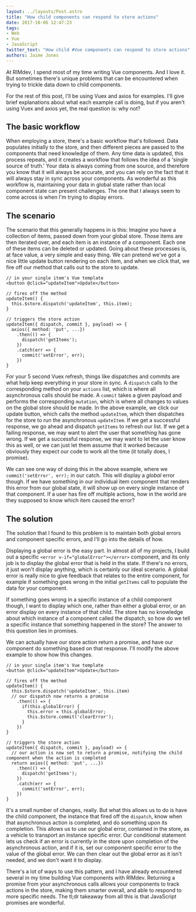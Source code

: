 ```yaml
---
layout: ../layouts/Post.astro
title: "How child components can respond to store actions"
date: 2017-10-06 12:47:23
tags:
- Web
- Vue
- JavaScript
twitter_text: "How child #Vue components can respond to store actions"
authors: Jaime Jones
---
```


At RIMdev, I spend most of my time writing Vue components. And I love it. But sometimes there's unique problems that can be encountered when trying to trickle data down to child components.

For the rest of this post, I'll be using Vuex and axios for examples. I'll give brief explanations about what each example call is doing, but if you aren't using Vuex and axios yet, the real question is: why not?

## The basic workflow

When employing a store, there's a basic workflow that's followed. Data populates initially to the store, and then different pieces are passed to the components that need knowledge of them. Any time data is updated, this process repeats, and it creates a workflow that follows the idea of a 'single source of truth.' Your data is always coming from one source, and therefore you know that it will always be accurate, and you can rely on the fact that it will always stay in sync across your components. As wonderful as this workflow is, maintaining your data in global state rather than local component state can present challenges. The one that I always seem to come across is when I'm trying to display errors.

## The scenario

The scenario that this generally happens in is this:
Imagine you have a collection of items, passed down from your global store. Those items are then iterated over, and each item is an instance of a component. Each one of these items can be deleted or updated. Going about these processes is, at face value, a very simple and easy thing. We can pretend we've got a nice little update button rendering on each item, and when we click that, we fire off our method that calls out to the store to update.

```
// in your single item's Vue template
<button @click="updateItem">Update</button>

// fires off the method
updateItem() {
  this.$store.dispatch('updateItem', this.item);
}

// triggers the store action
updateItem({ dispatch, commit }, payload) => {
  axios({ method: 'put', ...})
    .then(() => {
      dispatch('getItems');
    })
    .catch(err => {
      commit('setError', err);
    })
}

```

For your 5 second Vuex refresh, things like dispatches and commits are what help keep everything in your store in sync. A `dispatch` calls to the corresponding method on your `actions` list, which is where all asynchronous calls should be made. A `commit` takes a given payload and performs the corresponding `mutation`, which is where all changes to values on the global store should be made. In the above example, we click our update button, which calls the method `updateItem`, which then dispatches for the store to run the asynchronous `updateItem`. If we get a successful response, we go ahead and dispatch `getItems` to refresh our list. If we get a failing response, we may want to alert the user that something has gone wrong. If we get a successful response, we may want to let the user know this as well, or we can just let them assume that it worked because obviously they expect our code to work all the time (it totally does, I promise).

We can see one way of doing this in the above example, where we `commit('setError', err);` in our catch. This will display a _global_ error though. If we have something in our individual item component that renders this error from our global state, it will show up on every single instance of that component. If a user has fire off multiple actions, how in the world are they supposed to know which item caused the error?

## The solution

The solution that I found to this problem is to maintain both global errors and component specific errors, and I'll go into the details of how.

Displaying a global error is the easy part. In almost all of my projects, I build out a specific `<error v-if="globalError"></error>` component, and its only job is to display the global error that is held in the state. If there's no errors, it just won't display anything, which is certainly our ideal scenario. A global error is really nice to give feedback that relates to the entire component, for example if something goes wrong in the initial `getItems` call to populate the data for your component.

If something goes wrong in a specific instance of a child component though, I want to display which one, rather than either a global error, or an error display on every instance of that child. The store has no knowledge about which instance of a component called the dispatch, so how do we tell a specific instance that something happened in the store? The answer to this question lies in promises.

We can actually have our store action return a promise, and have our component do something based on that response. I'll modify the above example to show how this changes.

```
// in your single item's Vue template
<button @click="updateItem">Update</button>

// fires off the method
updateItem() {
  this.$store.dispatch('updateItem', this.item)
  // our dispatch now returns a promise
    .then(() => {
      if(this.globalError) {
        this.error = this.globalError;
        this.$store.commit('clearError');
      }
    })
}

// triggers the store action
updateItem({ dispatch, commit }, payload) => {
  // our action is now set to return a promise, notifying the child component when the action is completed
  return axios({ method: 'put', ...})
    .then(() => {
      dispatch('getItems');
    })
    .catch(err => {
      commit('setError', err);
    })
}
```

It's a small number of changes, really. But what this allows us to do is have the child component, the instance that fired off the `dispatch`, know when that asynchronous action is completed, and do something upon its completion. This allows us to use our global error, contained in the store, as a vehicle to transport an instance specific error. Our conditional statement lets us check if an error is currently in the store upon completion of the asynchronous action, and if it is, set our component specific error to the value of the global error. We can then clear out the global error as it isn't needed, and we don't want it to display.

There's a lot of ways to use this pattern, and I have already encountered several in my time building Vue components with RIMdev. Returning a promise from your asynchronous calls allows your components to track actions in the store, making them smarter overall, and able to respond to more specific needs. The tl;dr takeaway from all this is that JavaScript promises are wonderful.
